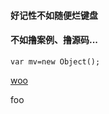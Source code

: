 #### 好记性不如随便烂键盘  
#### 不如撸案例、撸源码...

```
var mv=new Object();
```
<a href="#">
  
  woo
  
</a>


  foo
